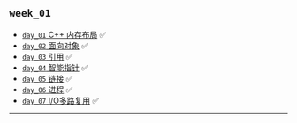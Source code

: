 ## `week_01`
- [`day_01` C++ 内存布局](https://github.com/cherry77-cloud/Rookie2024_07/blob/main/week_01/day_01.md) ✅
- [`day_02` 面向对象](https://github.com/cherry77-cloud/Rookie2024_07/blob/main/week_01/day_02.md) ✅
- [`day_03` 引用](https://github.com/cherry77-cloud/Rookie2024_07/blob/main/week_01/day_03.md) ✅
- [`day_04` 智能指针](https://github.com/cherry77-cloud/Rookie2024_07/blob/main/week_01/day_04.md) ✅
- [`day_05` 链接](https://github.com/cherry77-cloud/Rookie2024_07/blob/main/week_01/day_05.md) ✅
- [`day_06` 进程](https://github.com/cherry77-cloud/Rookie2024_07/blob/main/week_01/day_06.md) ✅
- [`day_07` I/O多路复用](https://github.com/cherry77-cloud/Rookie2024_07/blob/main/week_01/day_07.md) ✅

---
